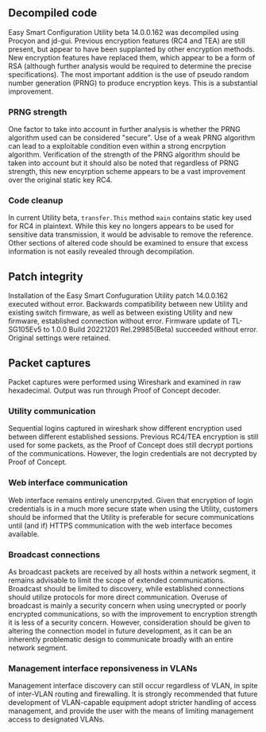 ## Decompiled code
Easy Smart Configuration Utility beta 14.0.0.162 was decompiled using Procyon and jd-gui. Previous encryption features (RC4 and TEA) are still present, but appear to have been supplanted by other encryption methods. New encryption features have replaced them, which appear to be a form of RSA (although further analysis would be required to determine the precise specifications). The most important addition is the use of pseudo random number generation (PRNG) to produce encryption keys. This is a substantial improvement. 
### PRNG strength
One factor to take into account in further analysis is whether the PRNG algorithm used can be considered "secure". Use of a weak PRNG algorithm can lead to a exploitable condition even within a strong encrpytion algorithm. Verification of the strength of the PRNG algorithm should be taken into account but it should also be noted that regardless of PRNG strength, this new encyrption scheme appears to be a vast improvement over the original static key RC4.
### Code cleanup
In current Utility beta, `transfer.This` method `main` contains static key used for RC4 in plaintext. While this key no longers appears to be used for sensitive data transmission, it would be advisable to remove the reference. Other sections of altered code should be examined to ensure that excess information is not easily revealed through decompilation.
## Patch integrity
Installation of the Easy Smart Confuguration Utility patch 14.0.0.162 executed without error.
Backwards compatibility between new Utility and existing switch firmware, as well as between existing Utility and new firmware, established connection without error.
Firmware update of TL-SG105Ev5 to 1.0.0 Build 20221201 Rel.29985(Beta) succeeded without error.
Original settings were retained.
## Packet captures
Packet captures were performed using Wireshark and examined in raw hexadecimal. Output was run through Proof of Concept decoder.
### Utility communication
Sequential logins captured in wireshark show different encryption used between different established sessions. Previous RC4/TEA encryption is still used for some packets, as the Proof of Concept does still decrypt portions of the communications. However, the login credentials are not decrypted by Proof of Concept.
### Web interface communication
Web interface remains entirely unencrpyted. Given that encryption of login credentials is in a much more secure state when using the Utility, customers should be informed that the Utility is preferable for secure communications until (and if) HTTPS communication with the web interface becomes available.
### Broadcast connections
As broadcast packets are received by all hosts within a network segment, it remains advisable to limit the scope of extended communications. Broadcast should be limited to discovery, while established connections should utilize protocols for more direct communication. Overuse of broadcast is mainly a security concern when using unecrypted or poorly encrypted communications, so with the improvement to encryption strength it is less of a security concern. However, consideration should be given to altering the connection model in future development, as it can be an inherently problematic design to communicate broadly with an entire network segment.
### Management interface reponsiveness in VLANs
Management interface discovery can still occur regardless of VLAN, in spite of inter-VLAN routing and firewalling. It is strongly recommended that future development of VLAN-capable equipment adopt stricter handling of access management, and provide the user with the means of limiting management access to designated VLANs.